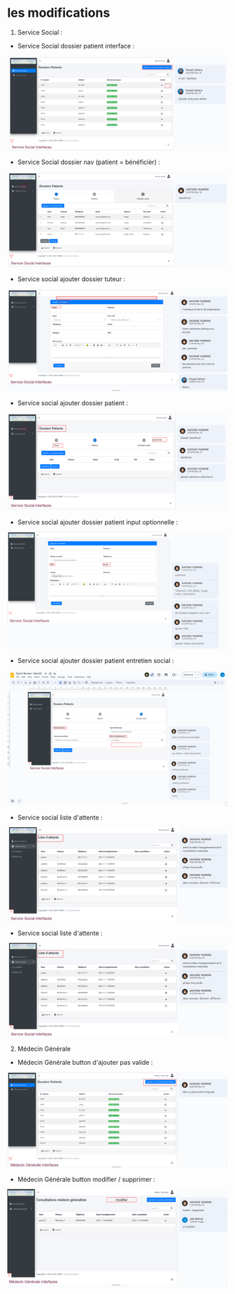 # les modifications 

1. Service Social :

- Service Social dossier patient interface :

![Service social dossier patient interface](imgs\SerSocModification1.PNG)

- Service Social dossier nav (patient = bénéficièr) :

![Service social dossier nav](imgs\SerSocModification2.PNG)

- Service social ajouter dossier tuteur :

![Service social ajouter dossier tuteur](imgs\SerSocModification3.PNG)

- Service social ajouter dossier patient :

![Service social ajouter dossier tuteur](imgs\SerSocModification4.PNG)

- Service social ajouter dossier patient input optionnelle :

![Service social ajouter dossier patient input optionnelle](imgs\SerSocModification5.PNG)

- Service social ajouter dossier patient entretien social :

![Service social ajouter dossier patient entretien social](imgs\SerSocModification6.png)

- Service social liste d'attente :

![Service social liste d'attente](imgs\SerSocModification7.png)

- Service social liste d'attente :

![Service social liste d'attente](imgs\SerSocModification7.png)

2. Médecin Générale

- Médecin Générale button d'ajouter pas valide :

![Médecin Générale button d'ajouter](imgs\MGModification1.png)

- Médecin Générale button modifier / supprimer :

![Médecin Générale button modifier / supprimer](imgs\MGModification2.png)
